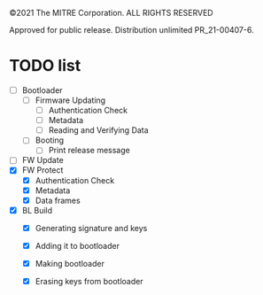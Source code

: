 ©2021 The MITRE Corporation. ALL RIGHTS RESERVED

Approved for public release. Distribution unlimited PR_21-00407-6.

# TODO list
- [ ] Bootloader
	- [ ] Firmware Updating
		- [ ] Authentication Check
		- [ ] Metadata
		- [ ] Reading and Verifying Data
	- [ ] Booting
		- [ ] Print release message
- [ ] FW Update
- [x] FW Protect
	- [x] Authentication Check
	- [x] Metadata
	- [x] Data frames
- [x] BL Build
	- [x] Generating signature and keys
	- [x] Adding it to bootloader
	- [x] Making bootloader
	- [x] Erasing keys from bootloader


